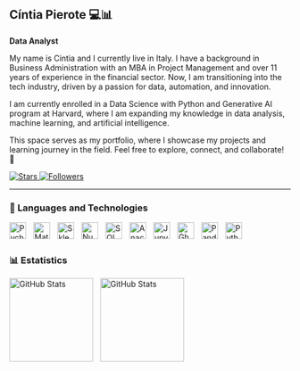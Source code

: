 ## Cíntia Pierote 💻📊
**Data Analyst**

My name is Cintia and I currently live in Italy. I have a background in Business Administration with an MBA in Project Management and over 11 years of experience in the financial sector. Now, I am transitioning into the tech industry, driven by a passion for data, automation, and innovation.

I am currently enrolled in a Data Science with Python and Generative AI program at Harvard, where I am expanding my knowledge in data analysis, machine learning, and artificial intelligence.

This space serves as my portfolio, where I showcase my projects and learning journey in the field. Feel free to explore, connect, and collaborate! 🚀

</a> 
    <a href="https://github.com/cipieroteds?tab=repositories&sort=stargazers">
        <img 
            alt="Stars" 
            title="Stars GitHub" 
            src="https://custom-icon-badges.demolab.com/github/stars/cipieroteds?color=55960c&style=for-the-badge&labelColor=488207&logo=star&label=stars"
        />
    </a>
    <a href="https://github.com/cipieroteds?tab=followers">
        <img 
            alt="Followers" 
            title="Follow me" 
            src="https://custom-icon-badges.demolab.com/github/followers/cipieroteds?color=236ad3&labelColor=1155ba&style=for-the-badge&logo=github&label=Followers&logoColor=white"
        />
    </a>
     

</p>

---

### 📖 Languages ​​and Technologies

  
<img 
    align="left" 
    alt="Pycharm"
    title="Pycharm" 
    width="30px" 
    style="padding-right: 10px;" 
    src="https://cdn.jsdelivr.net/gh/devicons/devicon@latest/icons/pycharm/pycharm-original.svg" 
/>
<img 
    align="left" 
    alt="Matplotlib" 
    title="Matplotlib"
    width="30px" 
    style="padding-right: 10px;" 
    src="https://cdn.jsdelivr.net/gh/devicons/devicon@latest/icons/matplotlib/matplotlib-original.svg" 
/>
<img 
    align="left" 
    alt="Sklearn"
    title="Sklearn" 
    width="30px" 
    style="padding-right: 10px;" 
    src="https://cdn.jsdelivr.net/gh/devicons/devicon@latest/icons/scikitlearn/scikitlearn-original.svg" 
/>
<img 
    align="left" 
    alt="Numpy" 
    title="Numpy"
    width="30px" 
    style="padding-right: 10px;" 
    src="https://cdn.jsdelivr.net/gh/devicons/devicon@latest/icons/numpy/numpy-original.svg" 
/>
<img 
    align="left" 
    alt="SQL" 
    title="SQL"
    width="30px" 
    style="padding-right: 10px;" 
    src="https://cdn.jsdelivr.net/gh/devicons/devicon@latest/icons/azuresqldatabase/azuresqldatabase-original.svg" 
/>
<img 
    align="left" 
    alt="Anaconda" 
    title="Anaconda"
    width="30px" 
    style="padding-right: 10px;" 
    src="https://cdn.jsdelivr.net/gh/devicons/devicon@latest/icons/anaconda/anaconda-original.svg" 
/>
<img 
    align="left" 
    alt="Jupyter" 
    title="Jupyter"
    width="30px" 
    style="padding-right: 10px;" 
    src="https://cdn.jsdelivr.net/gh/devicons/devicon@latest/icons/jupyter/jupyter-original.svg" 
/>
<img 
    align="left" 
    alt="Ghub" 
    title="Ghub"
    width="30px" 
    style="padding-right: 10px;" 
    src="https://cdn.jsdelivr.net/gh/devicons/devicon@latest/icons/github/github-original.svg" 
/>
<img 
    align="left" 
    alt="Pandas" 
    title="Pandas"
    width="30px" 
    style="padding-right: 10px;" 
    src="https://cdn.jsdelivr.net/gh/devicons/devicon@latest/icons/pandas/pandas-original.svg" 
/>
<img 
    align="left" 
    alt="Python" 
    title="Python"
    width="30px" 
    style="padding-right: 10px;" 
    src="https://cdn.jsdelivr.net/gh/devicons/devicon@latest/icons/python/python-original.svg" 
/>

<br/>
<br/>

### 📊 Estatistics


<p>
  <img 
    align="left" 
    alt="GitHub Stats" 
    height="150" 
    style="padding-right: 10px;" 
    src="https://github-readme-stats.vercel.app/api/top-langs/?username=cipieroteds&theme=tokyonight&layout=compact" 
  />

<img 
      align="left" 
      alt="GitHub Stats" 
      height="150" 
      style="padding-right: 10px;"
      src= "https://github-readme-stats.vercel.app/api?username=cipieroteds&show_icons=true&theme=tokyonight"
  />

</p>

</p>
